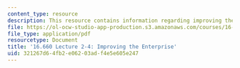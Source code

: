 ```yaml
---
content_type: resource
description: This resource contains information regarding improving the enterprise.
file: https://ol-ocw-studio-app-production.s3.amazonaws.com/courses/16-660j-introduction-to-lean-six-sigma-methods-january-iap-2012/321267d64fb2e06203adf4e5e605e247_MIT16_660JIAP12_2-4H.pdf
file_type: application/pdf
resourcetype: Document
title: '16.660 Lecture 2-4: Improving the Enterprise'
uid: 321267d6-4fb2-e062-03ad-f4e5e605e247
---
```

